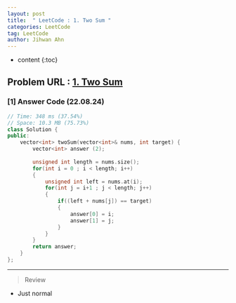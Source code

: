 ```yaml
---
layout: post
title:  " LeetCode : 1. Two Sum "
categories: LeetCode
tag: LeetCode
author: Jihwan Ahn
---
```

* content
{:toc}

## Problem URL : **[1. Two Sum](https://leetcode.com/problems/two-sum/)**

### [1] Answer Code (22.08.24)

``` cpp
// Time: 348 ms (37.54%)
// Space: 10.3 MB (75.73%)
class Solution {
public:
    vector<int> twoSum(vector<int>& nums, int target) {
        vector<int> answer (2);
        
        unsigned int length = nums.size();
        for(int i = 0 ; i < length; i++)
        {
            unsigned int left = nums.at(i);
            for(int j = i+1 ; j < length; j++)
            {
                if((left + nums[j]) == target)
                {
                    answer[0] = i;
                    answer[1] = j;
                }
            }                
        }
        return answer;
    }
};
```

---
> Review

* Just normal
